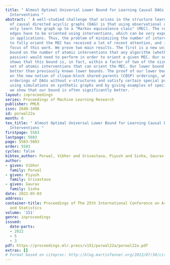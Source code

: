 ```yaml
---
title: " Almost Optimal Universal Lower Bound for Learning Causal DAGs with Atomic
  Interventions "
abstract: ' A well-studied challenge that arises in the structure learning problem
  of causal directed acyclic graphs (DAG) is that using observational data, one can
  only learn the graph up to a "Markov equivalence class" (MEC). The remaining undirected
  edges have to be oriented using interventions, which can be very expensive to perform
  in applications. Thus, the problem of minimizing the number of interventions needed
  to fully orient the MEC has received a lot of recent attention, and is also the
  focus of this work. We prove two main results. The first is a new universal lower
  bound on the number of atomic interventions that any algorithm (whether active or
  passive) would need to perform in order to orient a given MEC. Our second result
  shows that this bound is, in fact, within a factor of two of the size of the smallest
  set of atomic interventions that can orient the MEC. Our lower bound is provably
  better than previously known lower bounds. The proof of our lower bound is based
  on the new notion of clique-block shared-parents (CBSP) orderings, which are topological
  orderings of DAGs without v-structures and satisfy certain special properties. Further,
  using simulations on synthetic graphs and by giving examples of special graph families,
  we show that our bound is often significantly better. '
layout: inproceedings
series: Proceedings of Machine Learning Research
publisher: PMLR
issn: 2640-3498
id: porwal22a
month: 0
tex_title: " Almost Optimal Universal Lower Bound for Learning Causal DAGs with Atomic
  Interventions "
firstpage: 5583
lastpage: 5603
page: 5583-5603
order: 5583
cycles: false
bibtex_author: Porwal, Vibhor and Srivastava, Piyush and Sinha, Gaurav
author:
- given: Vibhor
  family: Porwal
- given: Piyush
  family: Srivastava
- given: Gaurav
  family: Sinha
date: 2022-05-03
address:
container-title: Proceedings of The 25th International Conference on Artificial Intelligence
  and Statistics
volume: '151'
genre: inproceedings
issued:
  date-parts:
  - 2022
  - 5
  - 3
pdf: https://proceedings.mlr.press/v151/porwal22a/porwal22a.pdf
extras: []
# Format based on citeproc: http://blog.martinfenner.org/2013/07/30/citeproc-yaml-for-bibliographies/
---
```

